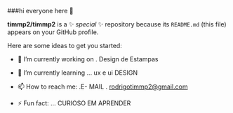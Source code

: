###hi everyone here 👋


**timmp2/timmp2** is a ✨ _special_ ✨ repository because its `README.md` (this file) appears on your GitHub profile.

Here are some ideas to get you started:

- 🔭 I’m currently working on . Design de Estampas
- 🌱 I’m currently learning ... ux e ui DESIGN

- 📫 How to reach me: .E- MAIL . rodrigotimmp2@gmail.com

- ⚡ Fun fact: ... CURIOSO EM APRENDER


